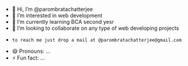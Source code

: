 - 👋 Hi, I’m @parombratachatterjee
- 👀 I’m interested in web development
- 🌱 I’m currently learning BCA second yesr
- 💞️ I’m looking to collaborate on any type of web developing projects
-     to reach me just drop a mail at @parombratachatterjee@gmail.com
- 😄 Pronouns: ...
- ⚡ Fun fact: ...

<!---
parombratachatterjee/parombratachatterjee is a ✨ special ✨ repository because its `README.md` (this file) appears on your GitHub profile.
You can click the Preview link to take a look at your changes.
--->
